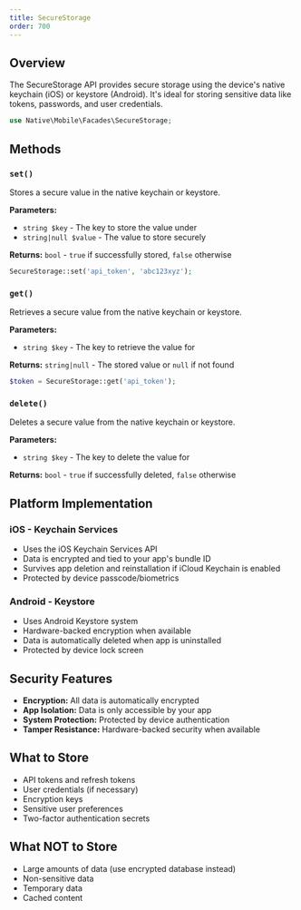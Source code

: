 ```yaml
---
title: SecureStorage
order: 700
---
```


## Overview

The SecureStorage API provides secure storage using the device's native keychain (iOS) or keystore (Android). It's
ideal for storing sensitive data like tokens, passwords, and user credentials.

```php
use Native\Mobile\Facades\SecureStorage;
```

## Methods

### `set()`

Stores a secure value in the native keychain or keystore.

**Parameters:**
- `string $key` - The key to store the value under
- `string|null $value` - The value to store securely

**Returns:** `bool` - `true` if successfully stored, `false` otherwise

```php
SecureStorage::set('api_token', 'abc123xyz');
```

### `get()`

Retrieves a secure value from the native keychain or keystore.

**Parameters:**
- `string $key` - The key to retrieve the value for

**Returns:** `string|null` - The stored value or `null` if not found

```php
$token = SecureStorage::get('api_token');
```

### `delete()`

Deletes a secure value from the native keychain or keystore.

**Parameters:**
- `string $key` - The key to delete the value for

**Returns:** `bool` - `true` if successfully deleted, `false` otherwise

## Platform Implementation

### iOS - Keychain Services
- Uses the iOS Keychain Services API
- Data is encrypted and tied to your app's bundle ID
- Survives app deletion and reinstallation if iCloud Keychain is enabled
- Protected by device passcode/biometrics

### Android - Keystore
- Uses Android Keystore system
- Hardware-backed encryption when available
- Data is automatically deleted when app is uninstalled
- Protected by device lock screen

## Security Features

- **Encryption:** All data is automatically encrypted
- **App Isolation:** Data is only accessible by your app
- **System Protection:** Protected by device authentication
- **Tamper Resistance:** Hardware-backed security when available

## What to Store
- API tokens and refresh tokens
- User credentials (if necessary)
- Encryption keys
- Sensitive user preferences
- Two-factor authentication secrets

## What NOT to Store
- Large amounts of data (use encrypted database instead)
- Non-sensitive data
- Temporary data
- Cached content


